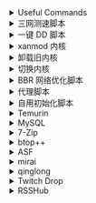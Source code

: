 <details>
<summary>Useful Commands</summary>

```shell
sudo vim /etc/sudoers

username ALL=(ALL) NOPASSWD:ALL
# username ALL=(ALL) NOPASSWD:/usr/lib/openssh/sftp-server
```

```shell
usermod -aG <Group> <User>
usermod -g <Group> <User> # forced
# https://www.gnu.org/software/coreutils/manual/html_node/File-permissions.html
chmod -R a/u/g/o =/+/-/ r/w/x <PATH>
chown -R <User> <PATH>
```

```shell
apt install -y sudo
sudo apt install -y systemd-timesyncd
sudo timedatectl set-timezone Asia/Shanghai
sudo timedatectl set-ntp true
sudo apt update && sudo apt upgrade -y

sudo apt --fix-missing purge
sudo apt --purge autoremove -y && sudo apt autoclean -y && sudo apt clean

sudo apt remove -y vim-common
sudo apt install -y wget curl screen software-properties-common apt-transport-https ca-certificates lsb-release dirmngr gnupg gnupg1 gnupg2 vim build-essential
```

```shell
sudo apt --fix-missing purge $(dpkg -l | grep 'python3\.9' | awk '{print $2}')
```

```shell
sudo vim /etc/ssh/sshd_config

Port 22
PermitRootLogin no
PubkeyAuthentication yes
PasswordAuthentication no
Subsystem sftp sudo /usr/lib/openssh/sftp-server

systemctl restart sshd
```

```shell
export PS1="$PS1\[\e]1337;CurrentDir="'$(pwd)\a\]'
source ~/.bashrc
```

```shell
kill -9 $(ps -ef | grep record | grep -v grep | awk '{print $2}')
```

```shell
cat /dev/null > nohup.out
```

```shell
ps aux|grep
```

```shell
journalctl --vacuum-size=100M
```

```shell
du -sh * | sort -hr
```

```shell
docker system prune -a
```

```shell
# clean docker images
0 1 * * * /user/bin/docker system prune -a
```

</details>
<details>
<summary>三网测速脚本</summary>

```shell
bash <(curl -Lso- https://git.io/superspeed_uxh)
```

</details>
<details>
<summary>一键 DD 脚本</summary>

https://github.com/bohanyang/debi

```shell
curl -OJL https://raw.githubusercontent.com/bohanyang/debi/master/debi.sh && chmod a+rx debi.sh
```

```shell
sudo ./debi.sh --firmware --version 12 --architecture amd64 --full-upgrade --dns '8.8.8.8 8.8.4.4' --hostname debian --authorized-keys-url https://github.com/SekiBetu.keys --timezone Asia/Shanghai --user sekibetu --password <新系统用户密码> --ssh-port <SSH端口>
```

用户名要与SSH密钥设置的用户名匹配

如果没有 DHCP 自动配置网络则要手动指定 IP 与网关

`--ip <IP/CIDR>` `--gateway <gateway>` `--netmask <netmask>`

`--netmask` 可以不用，通过 [CIDR 对照表](https://ip.sb/cidr/) 转换成相应掩码值填入 `--ip` 即可

`Ubuntu 20` 的网络配置文件: `cat /etc/netplan/50-cloud-init.yaml`

`Ubuntu 18` 或 `Debian` 的网络配置文件: `cat /etc/network/interfaces`

</details>
<details>
<summary>xanmod 内核</summary>

https://xanmod.org/

```shell
curl -JL https://dl.xanmod.org/gpg.key | sudo gpg --dearmor --yes -o /usr/share/keyrings/xanmod-kernel-archive-keyring.gpg
echo 'deb [signed-by=/usr/share/keyrings/xanmod-kernel-archive-keyring.gpg] http://deb.xanmod.org/ releases main' | sudo tee /etc/apt/sources.list.d/xanmod-kernel.list
sudo apt update && sudo apt upgrade -y && sudo apt install -y 	linux-xanmod-lts-x64v3
```

</details>
<details>
<summary>卸载旧内核</summary>

```shell
uname -a
```

```shell
sudo dpkg --list | grep -E -i --color "linux-image|linux-headers"
sudo apt list --installed | grep -E -i --color "linux-image|linux-headers"
```

```shell
sudo dpkg --purge --force-remove-essential linux-image-
sudo dpkg --purge --force-remove-essential linux-headers-
sudo apt purge -y linux-image-
sudo apt purge -y linux-headers-
```

</details>
<details>
<summary>切换内核</summary>

```shell
sudo apt install -y linux-headers-amd64 linux-image-amd64
sudo cat /boot/grub/grub.cfg
sudo vim /etc/default/grub
GRUB_DEFAULT=“1 >0”
# 第一个 menuentry 的序号是 0，第二个 submenu 的序号是 1，在 submenu 中，第一个 menuentry 的序号是 0，第二个是 1，以此类推
sudo update-grub
```

</details>
<details>
<summary>BBR 网络优化脚本</summary>

https://github.com/ylx2016/Linux-NetSpeed

```shell
wget -N --no-check-certificate "https://raw.githubusercontent.com/ylx2016/Linux-NetSpeed/master/tcp.sh" && chmod +x tcp.sh
```

</details>
<details>
<summary>代理脚本</summary>

https://github.com/kirin10000/Xray-script

```shell
wget -O Xray-REALITY+Web.sh https://github.com/kirin10000/Xray-script/raw/main/Xray-REALITY+Web.sh
sudo bash Xray-REALITY+Web.sh
```

</details>
<details>
<summary>自用初始化脚本</summary>

```shell
curl https://raw.githubusercontent.com/SekiBetu/Softwares/main/Linux/init.sh | bash
```

```shell
curl https://raw.githubusercontent.com/SekiBetu/Softwares/main/Linux/init2.sh | bash
```

```shell
curl https://raw.githubusercontent.com/SekiBetu/Softwares/main/Linux/restart.sh | bash
```

</details>
<details>
<summary>Temurin</summary>

https://adoptium.net/temurin/releases

```shell
curl -JL https://packages.adoptium.net/artifactory/api/gpg/key/public | sudo gpg --dearmor --yes -o /usr/share/keyrings/temurin-archive-keyring.gpg
echo "deb [signed-by=/usr/share/keyrings/temurin-archive-keyring.gpg] https://packages.adoptium.net/artifactory/deb/ $(lsb_release -cs) main" | sudo tee /etc/apt/sources.list.d/temurin.list
sudo apt update && sudo apt install -y temurin-17-jdk
```

</details>
<details>
<summary>MySQL</summary>

https://dev.mysql.com/downloads/repo/apt/

```shell
curl -OJL https://dev.mysql.com/get/mysql-apt-config_0.8.22-1_all.deb
sudo apt install ./mysql-apt-config_0.8.22-1_all.deb ; rm mysql-apt-config_0.8.22-1_all.deb
sudo apt update && sudo apt install -y mysql-server
sudo mysql_secure_installation
```

</details>
<details>
<summary>7-Zip</summary>

https://www.7-zip.org/

```shell
curl -OJL https://7-zip.org/a/7z2301-linux-x64.tar.xz
sudo mkdir -p /usr/local/7zip
sudo tar -C /usr/local/7zip -xvf 7z2301-linux-x64.tar.xz ; rm 7z2301-linux-x64.tar.xz
echo 'export PATH=$PATH:/usr/local/7zip'>>~/.bashrc
export PATH=$PATH:/usr/local/7zip
source ~/.bashrc
```

```shell
7zz x {any archive} {files} -o{dir_path} -p{password} -sccUTF-8
7zz a {7z archive} {files} -p{password} -m0=LZMA2 -mx=9 -mhe=on -saa -sccUTF-8 -scsUTF-8 -t7z

7zz x {program}.exe {files} -o{dir_path} -sccUTF-8 -t#:a
7zz a {zip archive} {files} -p{password} -mx=9 -mhe=on -mcu=on -saa -sccUTF-8 -scsUTF-8 -tzip
```

</details>
<details>
<summary>btop++</summary>

https://github.com/aristocratos/btop/releases

```shell
mkdir -p btop ; cd btop
curl -OJL https://github.com/aristocratos/btop/releases/latest/download/btop-x86_64-linux-musl.tbz
tar -xjvf btop-x86_64-linux-musl.tbz ; cd btop
sudo make install ; sudo make setuid
cd ../.. ; sudo rm -rf btop/
# pip3 install tiptop
```

</details>
<details>
<summary>ASF</summary>

https://github.com/JustArchiNET/ArchiSteamFarm/releases/

https://github.com/chr233/ASFEnhance/releases

```shell
curl -OJL https://github.com/JustArchiNET/ArchiSteamFarm/releases/latest/download/ASF-linux-x64.zip ; 7zz x ASF-linux-x64.zip -d ASF/
rm ASF-linux-x64.zip ; cd ASF/ ; chmod +x ArchiSteamFarm
cd config/ ; curl -OJL https://github.com/chr233/ASFEnhance/releases/latest/download/ASFEnhance-zh-Hans.zip ; 7zz x ASFEnhance-zh-Hans.zip ; rm ASFEnhance-zh-Hans.zip
```

</details>
<details>
<summary>mirai</summary>

https://github.com/iTXTech/mirai-console-loader/releases

https://github.com/cssxsh/bilibili-helper/releases

https://github.com/Nana-Miko/ChatLearning

https://github.com/project-mirai/chat-command/releases

```shell
mkdir -p mirai ; cd mirai
curl -OJL https://github.com/iTXTech/mirai-console-loader/releases/download/v2.1.2/mcl-2.1.2.zip
7zz x mcl-2.1.2.zip ; chmod +x mcl
mkdir -p plugins ; cd plugins
curl -OJL https://github.com/cssxsh/bilibili-helper/releases/download/v1.6.7/bilibili-helper-1.6.7.mirai2.jar
curl -OJL https://github.com/project-mirai/chat-command/releases/download/0.5.1/chat-command-0.5.1.jar
cd .. ; ./mcl -u

# config.json 换源
# mirai repo: https://raw.githubusercontent.com/project-mirai/mirai-repo-mirror/master
# maven repo: https://repo1.maven.org/maven2
```

```shell
/perm permit u805023197 *:*
```

```shell
/bili-dynamic add 161775300
/bili-dynamic add 233108841
/bili-dynamic add 36142005
```

</details>
<details>
<summary>qinglong</summary>

https://github.com/whyour/qinglong

```shell
# 拉取镜像运行
mkdir qinglong ; cd qinglong ; wget https://raw.githubusercontent.com/whyour/qinglong/master/docker/docker-compose.yml # 修改为2.13.3版本

docker compose up -d

docker exec -it qinglong_web_1 bash

# 环境变量
JD_COOKIE = pt_key=XXXXXXX;pt_pin=XXX;
# QL_LOG_AUTO_INSTALL_DEPEND = true

# 拉库
0 0 * * * ql repo https://git.metauniverse-cn.com/https://github.com/shufflewzc/faker2.git "jd_|jx_|gua_|jddj_|jdCookie" "activity|backUp" "^jd[^_]|USER|function|utils|sendNotify|ZooFaker_Necklace.js|JDJRValidator_|sign_graphics_validate|ql|JDSignValidator|magic|depend|h5sts" "main"

# 更换python3版本
apk add python3=3.8.10-r0 --repository=https://mirrors.aliyun.com/alpine/v3.13/main
apk add python3=3.8.10-r0 --repository=https://dl-cdn.alpinelinux.org/alpine/v3.13/main
wget https://bootstrap.pypa.io/get-pip.py ; python3 get-pip.py

mkdir -p /mydata/redis/conf
touch /mydata/redis/conf/redis.conf
docker run -p 6379:6379 --name redis \
-v /mydata/redis/data:/data \
-v /mydata/redis/conf/redis.conf:/etc/redis/redis.conf \
-itd redis redis-server /etc/redis/redis.conf \
--appendonly yes

# config.sh
RepoFileExtensions="js py ts so"

# 缺失依赖
npm install -g moment png-js axios jsdom date-fns canvas ts-md5 ds
pip3 install cacheout PyExecJS pyrogram requests bs4 telethon redis
apk add build-base g++ cairo-dev jpeg-dev pango-dev giflib-dev
```

</details>
<details>
<summary>Twitch Drop</summary>

https://github.com/TychoTheTaco/Twitch-Drops-Bot

```shell
sudo apt install -y git nodejs chromium
sudo npm install -g npm
git clone https://github.com/TychoTheTaco/Twitch-Drops-Bot.git
cd Twitch-Drops-Bot ; sudo npm install ; npm run build
curl -OJL https://raw.githubusercontent.com/SekiBetu/Softwares/main/Linux/config.json ; sudo vim config.json

npm run start

curl -OJL https://raw.githubusercontent.com/SekiBetu/Softwares/main/Linux/twitch.sh

crontab -e
0,30 * * * * /bin/bash /PATH/TO/twitch.sh
```

</details>
<details>
<summary>RSSHub</summary>

```shell
mkdir RSSHub ; cd RSSHub
curl -OJL https://raw.githubusercontent.com/DIYgod/RSSHub/master/docker-compose.yml
docker volume create redis-data
docker compose up -d
docker pull diygod/rsshub:chromium-bundled
```

```shell
# PUPPETEER_WS_ENDPOINT : "ws://<ip>:<port>"

docker pull browserless/chrome:latest
docker run -p 3000:3000 -d browserless/chrome
```

